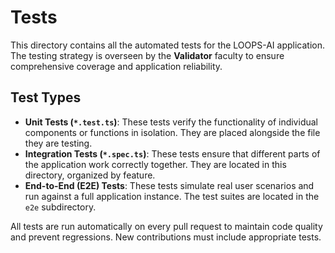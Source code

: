 # Tests

This directory contains all the automated tests for the LOOPS-AI application. The testing strategy is overseen by the **Validator** faculty to ensure comprehensive coverage and application reliability.

## Test Types

-   **Unit Tests (`*.test.ts`)**: These tests verify the functionality of individual components or functions in isolation. They are placed alongside the file they are testing.
-   **Integration Tests (`*.spec.ts`)**: These tests ensure that different parts of the application work correctly together. They are located in this directory, organized by feature.
-   **End-to-End (E2E) Tests**: These tests simulate real user scenarios and run against a full application instance. The test suites are located in the `e2e` subdirectory.

All tests are run automatically on every pull request to maintain code quality and prevent regressions. New contributions must include appropriate tests.